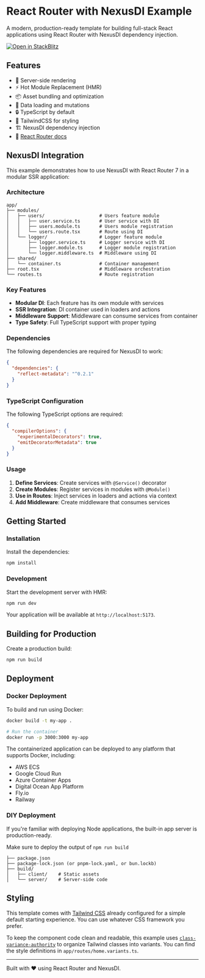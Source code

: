 # React Router with NexusDI Example

A modern, production-ready template for building full-stack React applications using React Router with NexusDI dependency injection.

[![Open in StackBlitz](https://developer.stackblitz.com/img/open_in_stackblitz.svg)](https://stackblitz.com/github/remix-run/react-router-templates/tree/main/default)

## Features

- 🚀 Server-side rendering
- ⚡️ Hot Module Replacement (HMR)
- 📦 Asset bundling and optimization
- 🔄 Data loading and mutations
- 🔒 TypeScript by default
- 🎉 TailwindCSS for styling
- 🏗️ NexusDI dependency injection
- 📖 [React Router docs](https://reactrouter.com/)

## NexusDI Integration

This example demonstrates how to use NexusDI with React Router 7 in a modular SSR application:

### Architecture

```
app/
├── modules/
│   ├── users/                    # Users feature module
│   │   ├── user.service.ts       # User service with DI
│   │   ├── users.module.ts       # Users module registration
│   │   └── users.route.tsx       # Route using DI
│   └── logger/                   # Logger feature module
│       ├── logger.service.ts     # Logger service with DI
│       ├── logger.module.ts      # Logger module registration
│       └── logger.middleware.ts  # Middleware using DI
├── shared/
│   └── container.ts              # Container management
├── root.tsx                      # Middleware orchestration
└── routes.ts                     # Route registration
```

### Key Features

- **Modular DI**: Each feature has its own module with services
- **SSR Integration**: DI container used in loaders and actions
- **Middleware Support**: Middleware can consume services from container
- **Type Safety**: Full TypeScript support with proper typing

### Dependencies

The following dependencies are required for NexusDI to work:

```json
{
  "dependencies": {
    "reflect-metadata": "^0.2.1"
  }
}
```

### TypeScript Configuration

The following TypeScript options are required:

```json
{
  "compilerOptions": {
    "experimentalDecorators": true,
    "emitDecoratorMetadata": true
  }
}
```

### Usage

1. **Define Services**: Create services with `@Service()` decorator
2. **Create Modules**: Register services in modules with `@Module()`
3. **Use in Routes**: Inject services in loaders and actions via context
4. **Add Middleware**: Create middleware that consumes services

## Getting Started

### Installation

Install the dependencies:

```bash
npm install
```

### Development

Start the development server with HMR:

```bash
npm run dev
```

Your application will be available at `http://localhost:5173`.

## Building for Production

Create a production build:

```bash
npm run build
```

## Deployment

### Docker Deployment

To build and run using Docker:

```bash
docker build -t my-app .

# Run the container
docker run -p 3000:3000 my-app
```

The containerized application can be deployed to any platform that supports Docker, including:

- AWS ECS
- Google Cloud Run
- Azure Container Apps
- Digital Ocean App Platform
- Fly.io
- Railway

### DIY Deployment

If you're familiar with deploying Node applications, the built-in app server is production-ready.

Make sure to deploy the output of `npm run build`

```
├── package.json
├── package-lock.json (or pnpm-lock.yaml, or bun.lockb)
├── build/
│   ├── client/    # Static assets
│   └── server/    # Server-side code
```

## Styling

This template comes with [Tailwind CSS](https://tailwindcss.com/) already configured for a simple default starting experience. You can use whatever CSS framework you prefer.

To keep the component code clean and readable, this example uses [`class-variance-authority`](https://cva.style/docs) to organize Tailwind classes into variants. You can find the style definitions in `app/routes/home.variants.ts`.

---

Built with ❤️ using React Router and NexusDI.
